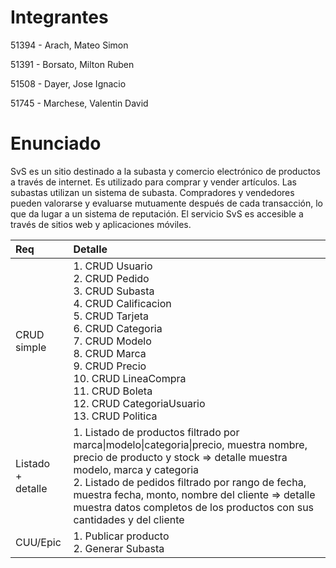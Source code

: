 # Integrantes
51394 - Arach, Mateo Simon

51391 - Borsato, Milton Ruben

51508 - Dayer, Jose Ignacio

51745 - Marchese, Valentin David

# Enunciado

SvS es un sitio destinado a la subasta y comercio electrónico de productos a través de internet. Es utilizado para comprar y vender artículos. Las subastas utilizan un sistema de subasta. Compradores y vendedores pueden valorarse y evaluarse mutuamente después de cada transacción, lo que da lugar a un sistema de reputación. El servicio SvS es accesible a través de sitios web y aplicaciones móviles.





<table>
<thead>
<tr>
<th align="left">Req</th>
<th align="left">Detalle</th>
</tr>
</thead>
<tbody>
<tr>
<td align="left">CRUD simple</td>
<td align="left">
      1. CRUD Usuario
  <br>2. CRUD Pedido
  <br>3. CRUD Subasta
  <br>4. CRUD Calificacion
  <br>5. CRUD Tarjeta
  <br>6. CRUD Categoria
  <br>7. CRUD Modelo
  <br>8. CRUD Marca
  <br>9. CRUD Precio
  <br>10. CRUD LineaCompra
  <br>11. CRUD Boleta
  <br>12. CRUD CategoriaUsuario
  <br>13. CRUD Politica
</td>
</tr>
<tr>
<td align="left">Listado<br>+<br>detalle</td>
<td align="left">1. Listado de productos filtrado por marca|modelo|categoria|precio, muestra nombre, precio de producto y stock =&gt; detalle muestra modelo, marca y categoria
      <br> 2. Listado de pedidos filtrado por rango de fecha, muestra fecha, monto, nombre del cliente =&gt; detalle muestra datos completos de los productos con sus cantidades y del cliente</td>
</tr>
<tr>
<td align="left">CUU/Epic</td>
<td align="left">
      1. Publicar producto
      <br>2. Generar Subasta</td>
</tr>
</tbody>
</table>

